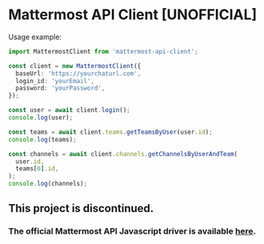 # Mattermost API Client [UNOFFICIAL]

Usage example:

```ts
import MattermostClient from 'mattermost-api-client';

const client = new MattermostClient({
  baseUrl: 'https://yourchaturl.com',
  login_id: 'yourEmail',
  password: 'yourPassword',
});

const user = await client.login();
console.log(user);

const teams = await client.teams.getTeamsByUser(user.id);
console.log(teams);

const channels = await client.channels.getChannelsByUserAndTeam(
  user.id,
  teams[0].id,
);
console.log(channels);
```

## This project is discontinued.

### The official Mattermost API Javascript driver is available [here](https://www.npmjs.com/package/@mattermost/client).
